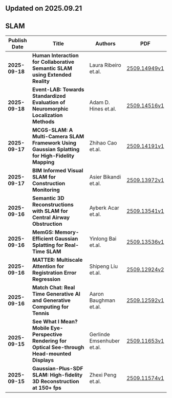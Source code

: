 ## Updated on 2025.09.21

## SLAM

|Publish Date|Title|Authors|PDF|
|---|---|---|---|
|**2025-09-18**|**Human Interaction for Collaborative Semantic SLAM using Extended Reality**|Laura Ribeiro et.al.|[2509.14949v1](http://arxiv.org/abs/2509.14949v1)|
|**2025-09-18**|**Event-LAB: Towards Standardized Evaluation of Neuromorphic Localization Methods**|Adam D. Hines et.al.|[2509.14516v1](http://arxiv.org/abs/2509.14516v1)|
|**2025-09-17**|**MCGS-SLAM: A Multi-Camera SLAM Framework Using Gaussian Splatting for High-Fidelity Mapping**|Zhihao Cao et.al.|[2509.14191v1](http://arxiv.org/abs/2509.14191v1)|
|**2025-09-17**|**BIM Informed Visual SLAM for Construction Monitoring**|Asier Bikandi et.al.|[2509.13972v1](http://arxiv.org/abs/2509.13972v1)|
|**2025-09-16**|**Semantic 3D Reconstructions with SLAM for Central Airway Obstruction**|Ayberk Acar et.al.|[2509.13541v1](http://arxiv.org/abs/2509.13541v1)|
|**2025-09-16**|**MemGS: Memory-Efficient Gaussian Splatting for Real-Time SLAM**|Yinlong Bai et.al.|[2509.13536v1](http://arxiv.org/abs/2509.13536v1)|
|**2025-09-16**|**MATTER: Multiscale Attention for Registration Error Regression**|Shipeng Liu et.al.|[2509.12924v2](http://arxiv.org/abs/2509.12924v2)|
|**2025-09-16**|**Match Chat: Real Time Generative AI and Generative Computing for Tennis**|Aaron Baughman et.al.|[2509.12592v1](http://arxiv.org/abs/2509.12592v1)|
|**2025-09-15**|**See What I Mean? Mobile Eye-Perspective Rendering for Optical See-through Head-mounted Displays**|Gerlinde Emsenhuber et.al.|[2509.11653v1](http://arxiv.org/abs/2509.11653v1)|
|**2025-09-15**|**Gaussian-Plus-SDF SLAM: High-fidelity 3D Reconstruction at 150+ fps**|Zhexi Peng et.al.|[2509.11574v1](http://arxiv.org/abs/2509.11574v1)|

